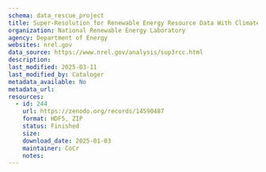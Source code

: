 ```yaml
---
schema: data_rescue_project 
title: Super-Resolution for Renewable Energy Resource Data With Climate Change Impacts (Super3rCC)
organization: National Renewable Energy Laboratory
agency: Department of Energy
websites: nrel.gov
data_source: https://www.nrel.gov/analysis/sup3rcc.html
description: 
last_modified: 2025-03-11
last_modified_by: Cataloger
metadata_available: No
metadata_url: 
resources:
  - id: 244
    url: https://zenodo.org/records/14590487
    format: HDF5, ZIP
    status: Finished
    size: 
    download_date: 2025-01-03
    maintainer: CoCr
    notes: 
---
```

